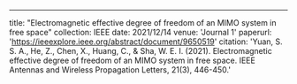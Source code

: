 ---
title: "Electromagnetic effective degree of freedom of an MIMO system in free space"
collection: IEEE
date: 2021/12/14
venue: 'Journal 1'
paperurl: 'https://ieeexplore.ieee.org/abstract/document/9650519'
citation: 'Yuan, S. S. A., He, Z., Chen, X., Huang, C., & Sha, W. E. I. (2021). Electromagnetic effective degree of freedom of an MIMO system in free space. IEEE Antennas and Wireless Propagation Letters, 21(3), 446-450.'

